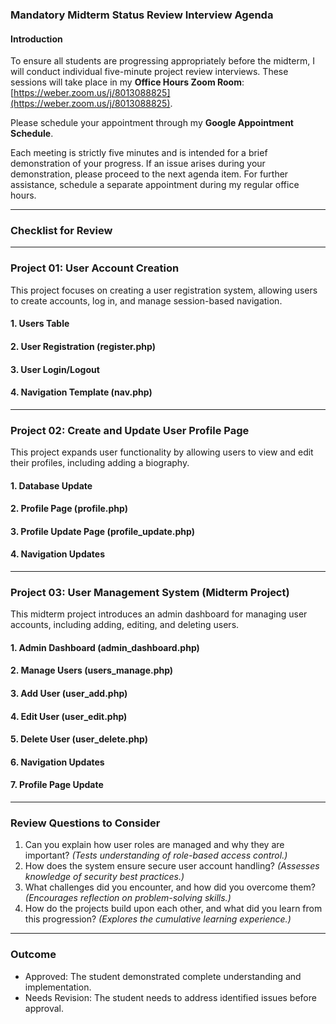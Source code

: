 ### **Mandatory Midterm Status Review Interview Agenda**

#### **Introduction**

To ensure all students are progressing appropriately before the midterm, I will conduct individual five-minute project review interviews. These sessions will take place in my **Office Hours Zoom Room**: [https://weber.zoom.us/j/8013088825](https://weber.zoom.us/j/8013088825).

Please schedule your appointment through my **Google Appointment Schedule**.

Each meeting is strictly five minutes and is intended for a brief demonstration of your progress. If an issue arises during your demonstration, please proceed to the next agenda item. For further assistance, schedule a separate appointment during my regular office hours.

---

### **Checklist for Review**

---

### **Project 01: User Account Creation**

This project focuses on creating a user registration system, allowing users to create accounts, log in, and manage session-based navigation.

#### **1. Users Table**

#### **2. User Registration (register.php)**

#### **3. User Login/Logout**

#### **4. Navigation Template (nav.php)**

---

### **Project 02: Create and Update User Profile Page**

This project expands user functionality by allowing users to view and edit their profiles, including adding a biography.

#### **1. Database Update**

#### **2. Profile Page (profile.php)**

#### **3. Profile Update Page (profile\_update.php)**

#### **4. Navigation Updates**

---

### **Project 03: User Management System (Midterm Project)**

This midterm project introduces an admin dashboard for managing user accounts, including adding, editing, and deleting users.

#### **1. Admin Dashboard (admin\_dashboard.php)**

#### **2. Manage Users (users\_manage.php)**

#### **3. Add User (user\_add.php)**

#### **4. Edit User (user\_edit.php)**

#### **5. Delete User (user\_delete.php)**

#### **6. Navigation Updates**

#### **7. Profile Page Update**

---

### Review Questions to Consider

1. Can you explain how user roles are managed and why they are important? *(Tests understanding of role-based access control.)*
2. How does the system ensure secure user account handling? *(Assesses knowledge of security best practices.)*
3. What challenges did you encounter, and how did you overcome them? *(Encourages reflection on problem-solving skills.)*
4. How do the projects build upon each other, and what did you learn from this progression? *(Explores the cumulative learning experience.)*

---

### **Outcome**

- Approved: The student demonstrated complete understanding and implementation.
- Needs Revision: The student needs to address identified issues before approval.
